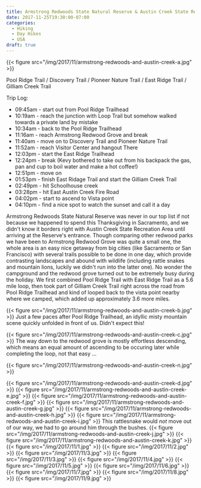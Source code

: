 ```yaml
---
title: Armstrong Redwoods State Natural Reserve & Austin Creek State Recreation Area
date: 2017-11-25T19:30:00-07:00
categories:
  - Hiking
  - Day Hikes
  - USA
draft: true  
---
```



{{< figure src="/img/2017/11/armstrong-redwoods-and-austin-creek-a.jpg"  >}}

<p>
<p>

Pool Ridge Trail / Discovery Trail / Pioneer Nature Trail / East Ridge Trail / Gilliam Creek Trail

Trip Log:

* 09:45am - start out from Pool Ridge Trailhead
* 10:19am - reach the junction with Loop Trail but somehow walked towards a private land by mistake
* 10:34am - back to the Pool Ridge Trailhead
* 11:16am - reach Armstrong Redwood Grove and break
* 11:40am - move on to Discovery Trail and Pioneer Nature Trail
* 11:52am - reach Visitor Center and hangout There
* 12:03pm - start the East Ridge Trailhead
* 12:24pm - break (Kevy bothered to take out from his backpack the gas, pan and cup to boil water and make a hot coffee!)
* 12:51pm - move on
* 01:53pm - finish East Ridage Trail and start the Gilliam Creek Trail
* 02:49pm - hit Schoolhouse creek
* 03:28pm - hit East Austin Creek Fire Road
* 04:02pm - start to ascend to Vista point
* 04:10pm - find a nice spot to watch the sunset and call it a day

<!--more-->

Armstrong Redwoods State Natural Reserve was never in our top list if not because we happened to spend this Thanksgiving in Sacramento, and we didn't know it borders right with Austin Creek State Recreation Area until arriving at the Reserve's entrance. Though comparing other redwood parks we have been to Armstrong Redwood Grove was quite a small one, the whole area is an easy nice getaway from big cities (like Sacramento or San Francisco) with several trails possible to be done in one day, which provide contrasting landscapes and abound with wildlife (including rattle snakes and mountain lions, luckily we didn't run into the latter one). No wonder the campground and the redwood grove turned out to be extremely busy during the holiday. We first combined Pool Ridge Trail with East Ridge Trail as a 5.6 mile loop, then took part of Gilliam Creek Trail right across the road from Pool Ridge Trailhead and kind of looped back to the vista point nearby where we camped, which added up approximately 3.6 more miles.

{{< figure src="/img/2017/11/armstrong-redwoods-and-austin-creek-b.jpg"  >}}
Just a few paces after Pool Ridge Trailhead, an idyllic misty mountain scene quickly unfolded in front of us. Didn't expect this!

{{< figure src="/img/2017/11/armstrong-redwoods-and-austin-creek-c.jpg"  >}}
The way down to the redwood grove is mostly effortless descending, which means an equal amount of ascending to be occuring later while completing the loop, not that easy ...

{{< figure src="/img/2017/11/armstrong-redwoods-and-austin-creek-n.jpg"  >}}

{{< figure src="/img/2017/11/armstrong-redwoods-and-austin-creek-d.jpg"  >}}
{{< figure src="/img/2017/11/armstrong-redwoods-and-austin-creek-e.jpg"  >}}
{{< figure src="/img/2017/11/armstrong-redwoods-and-austin-creek-f.jpg"  >}}
{{< figure src="/img/2017/11/armstrong-redwoods-and-austin-creek-g.jpg"  >}}
{{< figure src="/img/2017/11/armstrong-redwoods-and-austin-creek-h.jpg"  >}}
{{< figure src="/img/2017/11/armstrong-redwoods-and-austin-creek-i.jpg"  >}}
This rattlesnake would _not_ move out of our way, we had to go around him through the bushes.
{{< figure src="/img/2017/11/armstrong-redwoods-and-austin-creek-j.jpg"  >}}
{{< figure src="/img/2017/11/armstrong-redwoods-and-austin-creek-k.jpg"  >}}
{{< figure src="/img/2017/11/1.jpg"  >}}
{{< figure src="/img/2017/11/2.jpg"  >}}
{{< figure src="/img/2017/11/3.jpg"  >}}
{{< figure src="/img/2017/11/3.jpg"  >}}
{{< figure src="/img/2017/11/4.jpg"  >}}
{{< figure src="/img/2017/11/5.jpg"  >}}
{{< figure src="/img/2017/11/6.jpg"  >}}
{{< figure src="/img/2017/11/7.jpg"  >}}
{{< figure src="/img/2017/11/8.jpg"  >}}
{{< figure src="/img/2017/11/9.jpg"  >}}
